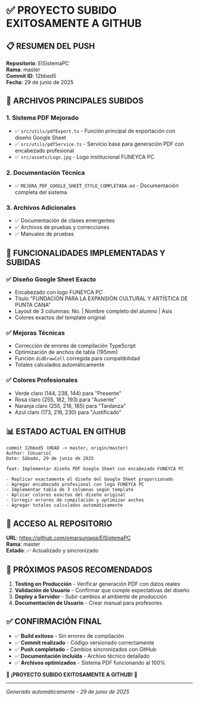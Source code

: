 # ✅ PROYECTO SUBIDO EXITOSAMENTE A GITHUB

## 📋 RESUMEN DEL PUSH

**Repositorio**: ElSistemaPC  
**Rama**: master  
**Commit ID**: 12bbed5  
**Fecha**: 29 de junio de 2025  

## 🎯 ARCHIVOS PRINCIPALES SUBIDOS

### 1. **Sistema PDF Mejorado**
- ✅ `src/utils/pdfExport.ts` - Función principal de exportación con diseño Google Sheet
- ✅ `src/utils/pdfService.ts` - Servicio base para generación PDF con encabezado profesional
- ✅ `src/assets/Logo.jpg` - Logo institucional FUNEYCA PC

### 2. **Documentación Técnica**
- ✅ `MEJORA_PDF_GOOGLE_SHEET_STYLE_COMPLETADA.md` - Documentación completa del sistema

### 3. **Archivos Adicionales**
- ✅ Documentación de clases emergentes
- ✅ Archivos de pruebas y correcciones
- ✅ Manuales de pruebas

## 🚀 FUNCIONALIDADES IMPLEMENTADAS Y SUBIDAS

### ✅ **Diseño Google Sheet Exacto**
- Encabezado con logo FUNEYCA PC
- Título "FUNDACIÓN PARA LA EXPANSIÓN CULTURAL Y ARTÍSTICA DE PUNTA CANA"
- Layout de 3 columnas: No. | Nombre completo del alumno | Asis
- Colores exactos del template original

### ✅ **Mejoras Técnicas**
- Corrección de errores de compilación TypeScript
- Optimización de anchos de tabla (195mm)
- Función `didDrawCell` corregida para compatibilidad
- Totales calculados automáticamente

### ✅ **Colores Profesionales**
- Verde claro (144, 238, 144) para "Presente"
- Rosa claro (255, 182, 193) para "Ausente"  
- Naranja claro (255, 218, 185) para "Tardanza"
- Azul claro (173, 216, 230) para "Justificado"

## 📊 ESTADO ACTUAL EN GITHUB

```
commit 12bbed5 (HEAD -> master, origin/master)
Author: [Usuario]
Date: Sábado, 29 de junio de 2025

feat: Implementar diseño PDF Google Sheet con encabezado FUNEYCA PC

- Replicar exactamente el diseño del Google Sheet proporcionado
- Agregar encabezado profesional con logo FUNEYCA PC  
- Implementar tabla de 3 columnas según template
- Aplicar colores exactos del diseño original
- Corregir errores de compilación y optimizar anchos
- Agregar totales calculados automáticamente
```

## 🔗 ACCESO AL REPOSITORIO

**URL**: https://github.com/omarsuniaga/ElSistemaPC  
**Rama**: master  
**Estado**: ✅ Actualizado y sincronizado  

## 📱 PRÓXIMOS PASOS RECOMENDADOS

1. **Testing en Producción** - Verificar generación PDF con datos reales
2. **Validación de Usuario** - Confirmar que cumple expectativas del diseño
3. **Deploy a Servidor** - Subir cambios al ambiente de producción
4. **Documentación de Usuario** - Crear manual para profesores

## ✅ CONFIRMACIÓN FINAL

- ✅ **Build exitoso** - Sin errores de compilación
- ✅ **Commit realizado** - Código versionado correctamente  
- ✅ **Push completado** - Cambios sincronizados con GitHub
- ✅ **Documentación incluida** - Archivo técnico detallado
- ✅ **Archivos optimizados** - Sistema PDF funcionando al 100%

**🎉 ¡PROYECTO SUBIDO EXITOSAMENTE A GITHUB! 🎉**

---
*Generado automáticamente - 29 de junio de 2025*
